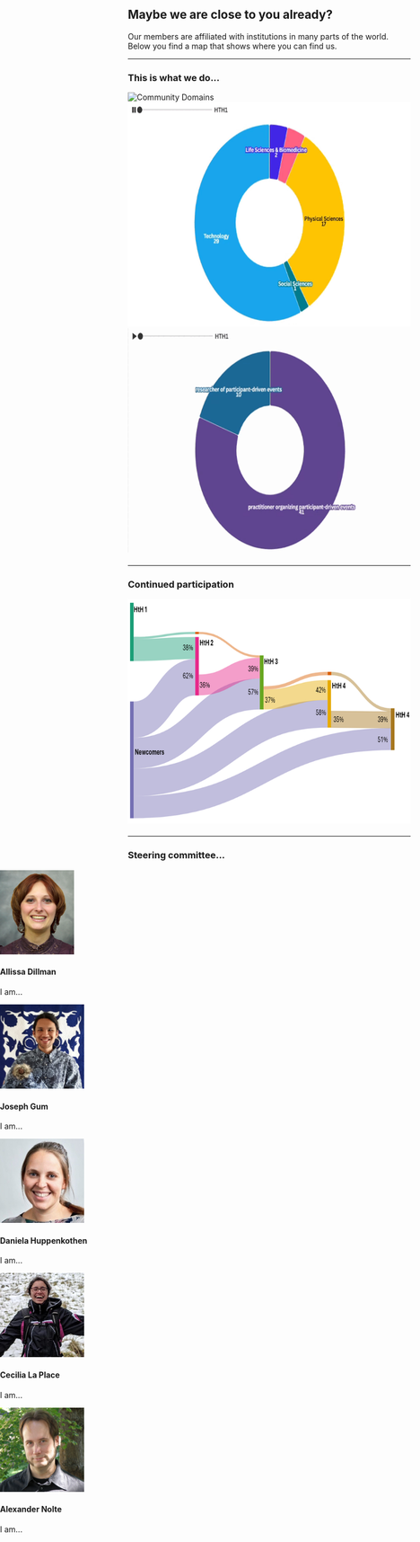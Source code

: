 <!--
.. title: Community
.. slug: community
.. hide_title: false
.. date: 2024-11-21 19:32:05 UTC
.. tags: 
.. category: 
.. link: 
.. description: 
.. type: text
.. extra_head: <link rel="stylesheet" href="https://unpkg.com/leaflet/dist/leaflet.css" /><link rel="stylesheet" href="https://unpkg.com/leaflet.markercluster/dist/MarkerCluster.css" /><link rel="stylesheet" href="https://unpkg.com/leaflet.markercluster/dist/MarkerCluster.Default.css" /><script src="https://unpkg.com/leaflet/dist/leaflet.js"></script><script src="https://unpkg.com/leaflet.markercluster/dist/leaflet.markercluster.js"></script><script src="/map-js/locations.js"></script><script src="/map-js/renderMap.js"></script><style>#map {width: 100%; height: 60vh; max-height: 800px; min-height: 300px;}</style>
-->

## Maybe we are close to you already?

Our members are affiliated with institutions in many parts of the world. Below you find a map that shows where you can find us.

<div id="map"></div><script>renderMap();</script>

---

### This is what we do...

<section id="this-is-what-we-do" class="py-5 bg-light" style="margin-bottom: 19px;">
    <div class="container text-center">
        <div class="row justify-content-center">
            <div class="col-md-1"></div>
            <div class="col-md-10">
                <img src="/images/community-domains.png" alt="Community Domains" class="img-fluid" style="height: 400px; width: auto;">
            </div>
            <div class="col-md-10">
                <img src="/images/Research_Areas.gif" alt="Community Domains" class="img-fluid" style="height: 400px; width: auto;">
            </div>
            <div class="col-md-10">
                <img src="/images/Researcher_v_Organizer.gif" alt="Community Domains" class="img-fluid" style="height: 400px; width: auto;">
            </div>
            <div class="col-md-1"></div>
		</div>
	</div>
</section>

---

### Continued participation

<section id="this-is-what-we-do" class="py-5 bg-light" style="margin-bottom: 19px;">
    <div class="container text-center">
        <div class="row justify-content-center">
            <div class="col-md-1"></div>
            <div class="col-md-10">
                <img src="/images/continued_participation.png" alt="Community Domains" class="img-fluid" style="height: 400px; width: auto;">
            </div>
            <div class="col-md-1"></div>
		</div>
	</div>
</section>

---

### Steering committee...

<!-- Support & Resources Section -->
<section class="py-5" id="resources" style="margin-left: calc(-50vw + 50%); margin-right: calc(-50vw + 50%); width: 100vw; margin-bottom: 3rem;">
    <div class="container">
        <div class="row text-center" style="margin-bottom: 2rem;">
            <div class="col-md-1"></div>
            <!-- Allissa -->
            <div class="col-md-2">
                <div class="card">
                    <img src="/images/steeringcommittee/allissa.png" class="card-img-top" alt="Allissa Dillman" style="height: 150px; width: auto;">
                    <div class="card-body">
                        <h4 class="card-title" style="font-weight: bold">Allissa Dillman</h4>
                        <p class="card-text">I am...</p>
                    </div>
                </div>
            </div>
            <!-- Joseph -->
            <div class="col-md-2">
                <div class="card">
                    <img src="/images/steeringcommittee/joseph.jpg" class="card-img-top" alt="Joseph Gum" style="height: 150px;">
                    <div class="card-body">
                        <h4 class="card-title" style="font-weight: bold">Joseph Gum</h4>
                        <p class="card-text">I am...</p>
                    </div>
                </div>
            </div>
            <!-- Daniela -->
            <div class="col-md-2">
                <div class="card">
                    <img src="/images/steeringcommittee/daniela.jpg" class="card-img-top" alt="Daniela Huppenkothen" style="height: 150px;">
                    <div class="card-body">
                        <h4 class="card-title" style="font-weight: bold">Daniela Huppenkothen</h4>
                        <p class="card-text">I am...</p>
                    </div>
                </div>
            </div>
            <!-- Cecilia -->
            <div class="col-md-2">
                <div class="card">
                    <img src="/images/steeringcommittee/cecilia.jpeg" class="card-img-top" alt="Cecilia La Place" style="height: 150px;">
                    <div class="card-body">
                        <h4 class="card-title" style="font-weight: bold">Cecilia La Place</h4>
                        <p class="card-text">I am...</p>
                    </div>
                </div>
            </div>
            <!-- Alex -->
            <div class="col-md-2">
                <div class="card">
                    <img src="/images/steeringcommittee/alex.jpg" class="card-img-top" alt="Alexander Nolte" style="height: 150px;">
                    <div class="card-body">
                        <h4 class="card-title" style="font-weight: bold">Alexander Nolte</h4>
                        <p class="card-text">I am...</p>
                    </div>
                </div>
            </div>
            <div class="col-md-1"></div>
        </div>
    </div>
</section>
